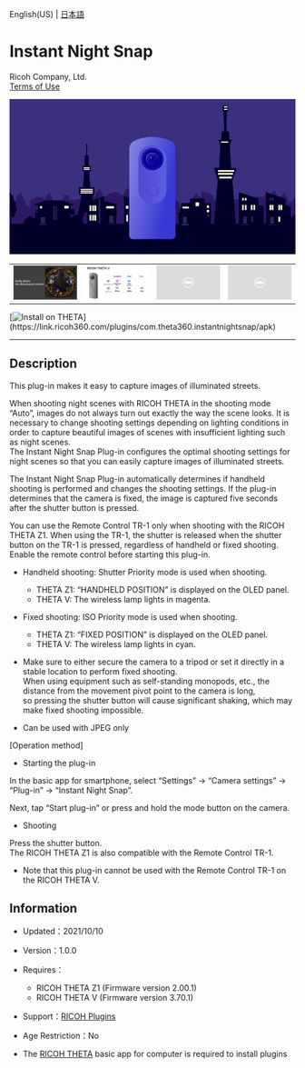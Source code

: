 English(US) | [日本語](README.ja.md)

# Instant Night Snap
Ricoh Company, Ltd.  
[Terms of Use](https://theta360.com/en/legal/terms_of_use_plugins/)

<div align="center">
 <img src="1.png">

 <table>
  <tr>
   <td><img src="2.png"></td>
   <td><img src="3.png"></td>
   <td><img src="../../resources/common/img/noimg.png"></td>
   <td><img src="../../resources/common/img/noimg.png"></td>
  </tr>
 </table>
</div>

[![Install on THETA](https://assets.ricoh360.com/image/upload/v1/front/theta/install-button.svg?)](https://link.ricoh360.com/plugins/com.theta360.instantnightsnap/apk)

***

## Description
This plug-in makes it easy to capture images of illuminated streets.  
  
When shooting night scenes with RICOH THETA in the shooting mode “Auto”, images do not always turn out exactly the way the scene looks.
It is necessary to change shooting settings depending on lighting conditions in order to capture beautiful images of scenes with insufficient lighting such as night scenes.  
The Instant Night Snap Plug-in configures the optimal shooting settings for night scenes so that you can easily capture images of illuminated streets.  
  
The Instant Night Snap Plug-in automatically determines if handheld shooting is performed and changes the shooting settings. If the plug-in determines that the camera is fixed, the image is captured five seconds after the shutter button is pressed.  
  
You can use the Remote Control TR-1 only when shooting with the RICOH THETA Z1. When using the TR-1, the shutter is released when the shutter button on the TR-1 is pressed, regardless of handheld or fixed shooting. Enable the remote control before starting this plug-in.  

  
* Handheld shooting: Shutter Priority mode is used when shooting.  

  * THETA Z1: “HANDHELD POSITION” is displayed on the OLED panel.  
  * THETA V: The wireless lamp lights in magenta.  


* Fixed shooting: ISO Priority mode is used when shooting.  

  * THETA Z1: “FIXED POSITION” is displayed on the OLED panel.  
  * THETA V: The wireless lamp lights in cyan.  
  

* Make sure to either secure the camera to a tripod or set it directly in a stable location to perform fixed shooting.  
 When using equipment such as self-standing monopods, etc., the distance from the movement pivot point to the camera is long,  
 so pressing the shutter button will cause significant shaking, which may make fixed shooting impossible.  

* Can be used with JPEG only


[Operation method]  

- Starting the plug-in  

In the basic app for smartphone, select “Settings” → “Camera settings” → “Plug-in” → “Instant Night Snap”.  

Next, tap “Start plug-in” or press and hold the mode button on the camera.  


- Shooting  

Press the shutter button.  
The RICOH THETA Z1 is also compatible with the Remote Control TR-1.  

* Note that this plug-in cannot be used with the Remote Control TR-1 on the RICOH THETA V.


## Information
  * Updated：2021/10/10
  * Version：1.0.0
  * Requires：
    * RICOH THETA Z1 (Firmware version 2.00.1)
    * RICOH THETA V (Firmware version 3.70.1)
  * Support：[RICOH Plugins](https://support.theta360.com/ja/)
  * Age Restriction：No

* The [RICOH THETA](https://theta360.com/ja/about/application/pc.html#app-detail-01) basic app for computer is required to install plugins

